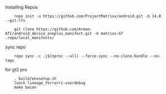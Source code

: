 Installing Repos

        repo init -u https://github.com/ProjectMatrixx/android.git -b 14.0 --git-lfs

        git clone https://github.com/Arman-ATI/android_device_oneplus_manifest.git -b matrixx-GT .repo/local_manifests/
        
sync repo

        repo sync -c -j$(nproc --all) --force-sync --no-clone-bundle --no-tags

for gt2 pro
        
        . build/envsetup.sh
        lunch lineage_ferrarri-userdebug
        make bacon
